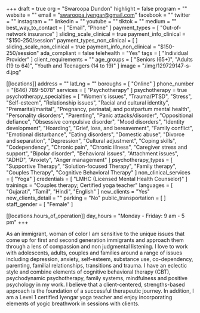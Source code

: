 +++
draft = true
org = "Swaroopa Dundon"
highlight = false
program = ""
website = ""
email = "swaroopa.iyengar@gmail.com"
facebook = ""
twitter = ""
instagram = ""
linkedin = ""
youtube = ""
tiktok = ""
medium = ""
best_way_to_contact = [ "Email", "Phone" ]
payment_types = [ "Out-of-network insurance" ]
sliding_scale_clinical = true
payment_info_clinical = "$150-250/session"
payment_types_non_clinical = [ ]
sliding_scale_non_clinical = true
payment_info_non_clinical = "$150-250/session"
ada_compliant = false
telehealth = "Yes"
tags = [ "Individual Provider" ]
client_requirements = ""
age_groups = [
  "Seniors (65+)",
  "Adults (19 to 64)",
  "Youth and Teenagers (14 to 19)"
]
image = "/img/129729147-s-d.jpg"

[[locations]]
address = ""
latLng = ""
boroughs = [ "Online" ]
phone_number = "‪(646) 789-5078‬"
services = [ "Psychotherapy" ]
psychotherapy = true
psychotherapy_specialties = [
  "Women's issues",
  "Trauma/PTSD",
  "Stress",
  "Self-esteem",
  "Relationship issues",
  "Racial and cultural identity",
  "Premarital/marital",
  "Pregnancy, perinatal, and postpartum mental health",
  "Personality disorders",
  "Parenting",
  "Panic attacks/disorder",
  "Oppositional defiance",
  "Obsessive compulsive disorder",
  "Mood disorders",
  "Identity development",
  "Hoarding",
  "Grief, loss, and bereavement",
  "Family conflict",
  "Emotional disturbance",
  "Eating disorders",
  "Domestic abuse",
  "Divorce and separation",
  "Depression",
  "Cultural adjustment",
  "Coping skills",
  "Codependency",
  "Chronic pain",
  "Chronic illness",
  "Caregiver stress and support",
  "Bipolar disorder",
  "Behavioral issues",
  "Attachment issues",
  "ADHD",
  "Anxiety",
  "Anger management"
]
psychotherapy_types = [
  "Supportive Therapy",
  "Solution-focused Therapy",
  "Family therapy",
  "Couples Therapy",
  "Cognitive Behavioral Therapy"
]
non_clinical_services = [ "Yoga" ]
credentials = [ "LMHC (Licensed Mental Health Counselor)" ]
trainings = "Couples therapy; Certified yoga teacher"
languages = [ "Gujarati", "Tamil", "Hindi", "English" ]
new_clients = "Yes"
new_clients_detail = ""
parking = "No"
public_transportation = [ ]
staff_gender = [ "Female" ]

  [[locations.hours_of_operation]]
  day_hours = "Monday - Friday: 9 am - 5 pm"
+++

As an immigrant, woman of color I am sensitive to the unique issues that come up for first and second generation immigrants and approach them through a lens of compassion and non judgmental listening. I love to work with adolescents, adults, couples and families around a range of issues including depression, anxiety, self-esteem, substance use, co-dependency, parenting, familial relationships, transitions and trauma. I have an eclectic style and combine elements of cognitive behavioral therapy (CBT), psychodynamic psychotherapy, family systems, mindfulness and positive psychology in my work. I believe that a client-centered, strengths-based approach is the foundation of a successful therapeutic journey. In addition, I am a Level 1 certified Iyengar yoga teacher and enjoy incorporating elements of yogic breathwork in sessions with clients.
